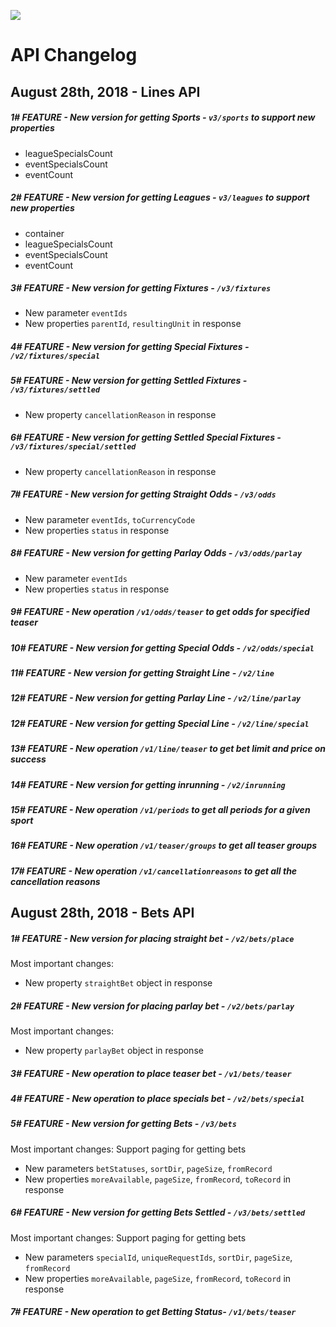  [<img _ngcontent-c2="" src="https://avatars1.githubusercontent.com/u/28770833?s=88&v=4" style="background-color: transparent;">](https://ps3838api.github.io)

 
 #  **API Changelog**

## August 28th, 2018 - Lines API

##### 1# <span>FEATURE</span>  - New version for getting Sports - `v3/sports` to support new properties
  + leagueSpecialsCount
  + eventSpecialsCount
  + eventCount

##### 2# <span>FEATURE</span>  - New version for getting Leagues - `v3/leagues` to support new properties
  + container
  + leagueSpecialsCount
  + eventSpecialsCount
  + eventCount

##### 3# <span>FEATURE</span>  - New version for getting Fixtures  - `/v3/fixtures`
 + New parameter `eventIds` 
 + New properties `parentId`, `resultingUnit` in response
 
##### 4# <span>FEATURE</span>  - New version for getting Special Fixtures - `/v2/fixtures/special`

##### 5# <span>FEATURE</span>  - New version for getting Settled Fixtures - `/v3/fixtures/settled`
 + New property `cancellationReason` in response

##### 6# <span>FEATURE</span>  - New version for getting Settled Special Fixtures - `/v3/fixtures/special/settled`
 + New property `cancellationReason` in response
 
##### 7# <span>FEATURE</span>  - New version for getting Straight Odds  - `/v3/odds`
 + New parameter `eventIds`, `toCurrencyCode`
 + New properties `status` in response
 
##### 8# <span>FEATURE</span>  - New version for getting Parlay Odds  - `/v3/odds/parlay`
 + New parameter `eventIds`
 + New properties `status` in response
 
##### 9# <span>FEATURE</span>  - New operation `/v1/odds/teaser` to get odds for specified teaser
  
##### 10# <span>FEATURE</span>  - New version for getting Special Odds - `/v2/odds/special`

##### 11# <span>FEATURE</span>  - New version for getting Straight Line - `/v2/line`

##### 12# <span>FEATURE</span>  - New version for getting Parlay Line - `/v2/line/parlay`

##### 12# <span>FEATURE</span>  - New version for getting Special Line - `/v2/line/special`

##### 13# <span>FEATURE</span>  - New operation `/v1/line/teaser` to get bet limit and price on success

##### 14# <span>FEATURE</span>  - New version for getting inrunning - `/v2/inrunning`
  
##### 15# <span>FEATURE</span>  - New operation `/v1/periods` to get all periods for a given sport
  
##### 16# <span>FEATURE</span>  - New operation `/v1/teaser/groups` to get all teaser groups
  
##### 17# <span>FEATURE</span>  - New operation `/v1/cancellationreasons` to get all the cancellation reasons


## August 28th, 2018 - Bets API 

##### 1# <span>FEATURE</span>  - New version for placing straight bet - `/v2/bets/place` 
Most important changes:
  + New property `straightBet` object in response 
  
##### 2# <span>FEATURE</span>  - New version for placing parlay bet - `/v2/bets/parlay` 
Most important changes:
  + New property `parlayBet` object in response 
  
##### 3# <span>FEATURE</span>  - New operation to place teaser bet - `/v1/bets/teaser`

##### 4# <span>FEATURE</span>  - New operation to place specials bet - `/v2/bets/special`

##### 5# <span>FEATURE</span>  - New version for getting Bets - `/v3/bets` 
Most important changes: Support paging for getting bets  
  + New parameters `betStatuses`, `sortDir`, `pageSize`, `fromRecord`
  + New properties `moreAvailable`, `pageSize`, `fromRecord`, `toRecord` in response 
    
##### 6# <span>FEATURE</span>  - New version for getting Bets Settled - `/v3/bets/settled` 
Most important changes: Support paging for getting bets  
  + New parameters `specialId`, `uniqueRequestIds`, `sortDir`, `pageSize`, `fromRecord`
  + New properties `moreAvailable`, `pageSize`, `fromRecord`, `toRecord` in response 

##### 7# <span>FEATURE</span>  - New operation to get Betting Status- `/v1/bets/teaser`




